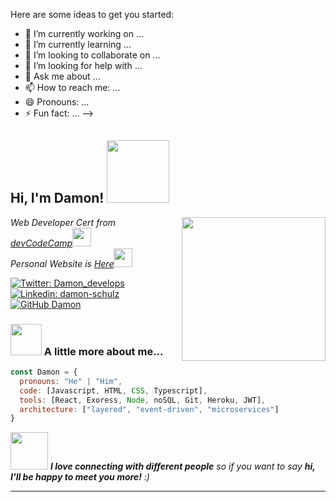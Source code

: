 

Here are some ideas to get you started:

- 🔭 I’m currently working on ...
- 🌱 I’m currently learning ...
- 👯 I’m looking to collaborate on ...
- 🤔 I’m looking for help with ...
- 💬 Ask me about ...
- 📫 How to reach me: ...
- 😄 Pronouns: ...
- ⚡ Fun fact: ...
-->

<h2> Hi, I'm Damon! <img src="https://media.giphy.com/media/xT9IgG50Fb7Mi0prBC/giphy.gif" width="100"></h2>
<img align='right' src="https://media.giphy.com/media/26tn33aiTi1jkl6H6/giphy.gif" width="230">
<p><em> Web Developer Cert from <a href="http://www.devcodecamp.com">devCodeCamp</a><img src="https://media.giphy.com/media/fYSnHlufseco8Fh93Z/giphy.gif" width="30"></br>Personal Website is <a href="https://www.my-react-port.herokuapp.com"><em>Here</em></a><img src="https://media.giphy.com/media/WUlplcMpOCEmTGBtBW/giphy.gif" width="30"> 
</em></p>

[![Twitter: Damon_develops](https://img.shields.io/twitter/follow/damon_develops?style=social)](https://twitter.com/damon-develops)
[![Linkedin: damon-schulz](https://img.shields.io/badge/-damonschulz-blue?style=flat-square&logo=Linkedin&logoColor=white&link=https://www.linkedin.com/in/thaianebraga/)](https://www.linkedin.com/in/damon-schulz/)
[![GitHub Damon](https://img.shields.io/github/followers/dschulz1227?label=follow&style=social)](https://github.com/dschulz1227)


### <img src="https://media.giphy.com/media/VgCDAzcKvsR6OM0uWg/giphy.gif" width="50"> A little more about me...  

```javascript
const Damon = {
  pronouns: "He" | "Him",
  code: [Javascript, HTML, CSS, Typescript],
  tools: [React, Exoress, Node, noSQL, Git, Heroku, JWT],
  architecture: ["layered", "event-driven", "microservices"]
}
```

<img src="https://media.giphy.com/media/LnQjpWaON8nhr21vNW/giphy.gif" width="60"> <em><b>I love connecting with different people</b> so if you want to say <b>hi, I'll be happy to meet you more!</b> :)</em>

---

